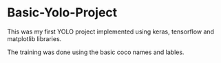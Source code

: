 # Basic-Yolo-Project

This was my first YOLO project implemented using keras, tensorflow and matplotlib libraries.

The training was done using the basic coco names and lables.
